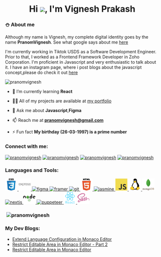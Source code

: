<h1 align="center">Hi <a href="https://www.gautamkrishnar.com/"><img src="https://media.giphy.com/media/hvRJCLFzcasrR4ia7z/giphy.gif" width="25px"></a>, I'm Vignesh Prakash</h1>


### :snowman:  About me

Although my name is Vignesh, my complete digital identity goes by the name **PranomVignesh**. See what google says about me [here](https://www.google.com/search?q=Pranom+Vignesh)

I'm currently working in Tiktok USDS as a Software Development Engineer. Prior to that, I worked as a Frontend Framework Developer in Zoho Corporation. I'm proficient in Javascript and very enthusiastic to talk about it. I have an instagram page, where i post blogs about the javascript concept,please do check it out [here](https://www.instagram.com/javascript.enthusiast/)

<p align="left"> <img src="https://komarev.com/ghpvc/?username=pranomvignesh&label=My%20Profile%20views&color=5b8dec&style=flat-square" alt="pranomvignesh" /> </p>

<!-- <p align="left"> <a href="https://github.com/ryo-ma/github-profile-trophy"><img src="https://github-profile-trophy.vercel.app/?username=pranomvignesh" alt="pranomvignesh" /></a> </p> -->


- 🌱 I’m currently learning **React**

- 👨‍💻 All of my projects are available at [my portfolio](http://pranomvignesh.vercel.app)

- 💬 Ask me about **Javascript**,**Figma**

- 📫 Reach me at **pranomvignesh@gmail.com**

- ⚡ Fun fact **My birthday (26-03-1997) is a prime number**

<h3 align="left">Connect with me:</h3>
<p align="left">
<a href="https://codepen.io/pranomvignesh" target="blank"><img align="center" src="https://raw.githubusercontent.com/rahuldkjain/github-profile-readme-generator/master/src/images/icons/Social/codepen.svg" alt="pranomvignesh" height="30" width="40" /></a>
<a href="https://dev.to/pranomvignesh" target="blank"><img align="center" src="https://cdn.jsdelivr.net/npm/simple-icons@3.0.1/icons/dev-dot-to.svg" alt="pranomvignesh" height="30" width="40" /></a>
<a href="https://twitter.com/pranomvignesh" target="blank"><img align="center" src="https://raw.githubusercontent.com/rahuldkjain/github-profile-readme-generator/master/src/images/icons/Social/twitter.svg" alt="pranomvignesh" height="30" width="40" /></a>
<a href="https://linkedin.com/in/pranomvignesh" target="blank"><img align="center" src="https://raw.githubusercontent.com/rahuldkjain/github-profile-readme-generator/master/src/images/icons/Social/linked-in-alt.svg" alt="pranomvignesh" height="30" width="40" /></a>
</p>

<h3 align="left">Languages and Tools:</h3>
<p align="left"> <a href="https://www.w3schools.com/css/" target="_blank"> <img src="https://raw.githubusercontent.com/devicons/devicon/master/icons/css3/css3-original-wordmark.svg" alt="css3" width="40" height="40"/> </a> <a href="https://expressjs.com" target="_blank"> <img src="https://raw.githubusercontent.com/devicons/devicon/master/icons/express/express-original-wordmark.svg" alt="express" width="40" height="40"/> </a> <a href="https://www.figma.com/" target="_blank"> <img src="https://www.vectorlogo.zone/logos/figma/figma-icon.svg" alt="figma" width="40" height="40"/> </a> <a href="https://www.framer.com/" target="_blank"> <img src="https://www.vectorlogo.zone/logos/framer/framer-icon.svg" alt="framer" width="40" height="40"/> </a> <a href="https://git-scm.com/" target="_blank"> <img src="https://www.vectorlogo.zone/logos/git-scm/git-scm-icon.svg" alt="git" width="40" height="40"/> </a> <a href="https://www.w3.org/html/" target="_blank"> <img src="https://raw.githubusercontent.com/devicons/devicon/master/icons/html5/html5-original-wordmark.svg" alt="html5" width="40" height="40"/> </a> <a href="https://jasmine.github.io/" target="_blank"> <img src="https://www.vectorlogo.zone/logos/jasmine/jasmine-icon.svg" alt="jasmine" width="40" height="40"/> </a> <a href="https://developer.mozilla.org/en-US/docs/Web/JavaScript" target="_blank"> <img src="https://raw.githubusercontent.com/devicons/devicon/master/icons/javascript/javascript-original.svg" alt="javascript" width="40" height="40"/> </a> <a href="https://www.linux.org/" target="_blank"> <img src="https://raw.githubusercontent.com/devicons/devicon/master/icons/linux/linux-original.svg" alt="linux" width="40" height="40"/> </a> <a href="https://www.mongodb.com/" target="_blank"> <img src="https://raw.githubusercontent.com/devicons/devicon/master/icons/mongodb/mongodb-original-wordmark.svg" alt="mongodb" width="40" height="40"/> </a> <a href="https://nextjs.org/" target="_blank"> <img src="https://cdn.worldvectorlogo.com/logos/nextjs-3.svg" alt="nextjs" width="40" height="40"/> </a> <a href="https://nodejs.org" target="_blank"> <img src="https://raw.githubusercontent.com/devicons/devicon/master/icons/nodejs/nodejs-original-wordmark.svg" alt="nodejs" width="40" height="40"/> </a> <a href="https://github.com/puppeteer/puppeteer" target="_blank"> <img src="https://www.vectorlogo.zone/logos/pptrdev/pptrdev-official.svg" alt="puppeteer" width="40" height="40"/> </a> <a href="https://reactjs.org/" target="_blank"> <img src="https://raw.githubusercontent.com/devicons/devicon/master/icons/react/react-original-wordmark.svg" alt="react" width="40" height="40"/> </a> <a href="https://sass-lang.com" target="_blank"> <img src="https://raw.githubusercontent.com/devicons/devicon/master/icons/sass/sass-original.svg" alt="sass" width="40" height="40"/> </a> </p>


<h3>&nbsp;<img align="center" src="https://github-readme-stats.vercel.app/api?username=pranomvignesh&show_icons=true&theme=default&locale=en" alt="pranomvignesh" /></h3>


<!-- <h3>
  &nbsp;<img align="center" src="http://github-readme-streak-stats.herokuapp.com?user=Pranomvignesh&theme=blueberry"/>
</h3> -->


<!-- ![Alt text](https://spotify-recently-played-readme.vercel.app/api?user=31n465dgmt222cyo6riqhapjnh6m) -->

### My Dev Blogs:
<!-- BLOG-POST-LIST:START -->
- [Extend Language Configuration in Monaco Editor](https://dev.to/pranomvignesh/extend-language-configuration-in-monaco-editor-5fjo)
- [Restrict Editable Area in Monaco Editor - Part 2](https://dev.to/pranomvignesh/restrict-editable-area-in-monaco-editor-part-2-14jb)
- [Restrict Editable Area in Monaco Editor](https://dev.to/pranomvignesh/restrict-editable-area-in-monaco-editor-4hac)
<!-- BLOG-POST-LIST:END -->


